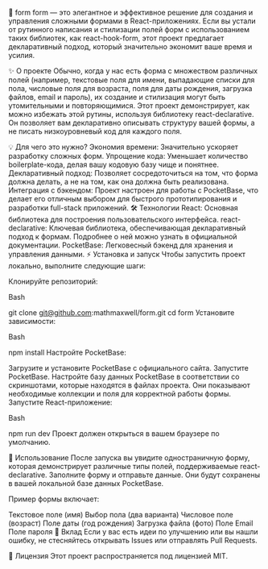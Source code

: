 🚀 form
form — это элегантное и эффективное решение для создания и управления сложными формами в React-приложениях. Если вы устали от рутинного написания и стилизации полей форм с использованием таких библиотек, как react-hook-form, этот проект предлагает декларативный подход, который значительно экономит ваше время и усилия.

✨ О проекте
Обычно, когда у нас есть форма с множеством различных полей (например, текстовые поля для имени, выпадающие списки для пола, числовые поля для возраста, поля для даты рождения, загрузка файлов, email и пароль), их создание и стилизация могут быть утомительными и повторяющимися. Этот проект демонстрирует, как можно избежать этой рутины, используя библиотеку react-declarative. Он позволяет вам декларативно описывать структуру вашей формы, а не писать низкоуровневый код для каждого поля.

💡 Для чего это нужно?
Экономия времени: Значительно ускоряет разработку сложных форм.
Упрощение кода: Уменьшает количество boilerplate-кода, делая вашу кодовую базу чище и понятнее.
Декларативный подход: Позволяет сосредоточиться на том, что форма должна делать, а не на том, как она должна быть реализована.
Интеграция с бэкендом: Проект настроен для работы с PocketBase, что делает его отличным выбором для быстрого прототипирования и разработки full-stack приложений.
🛠️ Технологии
React: Основная библиотека для построения пользовательского интерфейса.
react-declarative: Ключевая библиотека, обеспечивающая декларативный подход к формам. Подробнее о ней можно узнать в официальной документации.
PocketBase: Легковесный бэкенд для хранения и управления данными.
⚡ Установка и запуск
Чтобы запустить проект локально, выполните следующие шаги:

Клонируйте репозиторий:

Bash

git clone git@github.com:mathmaxwell/form.git
cd form
Установите зависимости:

Bash

npm install
Настройте PocketBase:

Загрузите и установите PocketBase с официального сайта.
Запустите PocketBase.
Настройте базу данных PocketBase в соответствии со скриншотами, которые находятся в файлах проекта. Они показывают необходимые коллекции и поля для корректной работы формы.
Запустите React-приложение:

Bash

npm run dev
Проект должен открыться в вашем браузере по умолчанию.

📖 Использование
После запуска вы увидите одностраничную форму, которая демонстрирует различные типы полей, поддерживаемые react-declarative. Заполните форму и отправьте данные. Они будут сохранены в вашей локальной базе данных PocketBase.

Пример формы включает:

Текстовое поле (имя)
Выбор пола (два варианта)
Числовое поле (возраст)
Поле даты (год рождения)
Загрузка файла (фото)
Поле Email
Поле пароля
🤝 Вклад
Если у вас есть идеи по улучшению или вы нашли ошибку, не стесняйтесь открывать Issues или отправлять Pull Requests.

📄 Лицензия
Этот проект распространяется под лицензией MIT.
